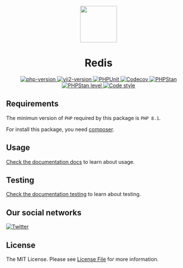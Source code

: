 <p align="center">
    <a href="https://github.com/yii2-extensions/redis" target="_blank">
        <img src="https://www.yiiframework.com/image/yii_logo_light.svg" height="100px;">
    </a>
    <h1 align="center">Redis</h1>
</p>

<p align="center">
    <a href="https://www.php.net/releases/8.1/en.php" target="_blank">
        <img src="https://img.shields.io/badge/PHP-%3E%3D8.1-787CB5" alt="php-version">
    </a>
    <a href="https://github.com/yiisoft/yii2/tree/2.2" target="_blank">
        <img src="https://img.shields.io/badge/Yii2%20version-2.2-blue" alt="yii2-version">
    </a>
    <a href="https://github.com/yii2-extensions/redis/actions/workflows/build.yml" target="_blank">
        <img src="https://github.com/yii2-extensions/redis/actions/workflows/build.yml/badge.svg" alt="PHPUnit">
    </a>
    <a href="https://codecov.io/gh/yii2-extensions/redis" target="_blank">
        <img src="https://codecov.io/gh/yii2-extensions/redis/graph/badge.svg?token=Zrd1BYuq4p" alt="Codecov"> 
    </a>    
    <a href="https://github.com/yii2-extensions/redis/actions/workflows/static.yml" target="_blank">
        <img src="https://github.com/yii2-extensions/redis/actions/workflows/static.yml/badge.svg" alt="PHPStan">
    </a>
    <a href="https://github.com/yii2-extensions/redis/actions/workflows/static.yml" target="_blank">
        <img src="https://img.shields.io/badge/PHPStan%20level-1-blue" alt="PHPStan level">
    </a>
    <a href="https://github.styleci.io/repos/706293414?branch=initial-commit" target="_blank">
        <img src="https://github.styleci.io/repos/706293414/shield?branch=initial-commit" alt="Code style">
    </a>    
</p>

## Requirements

The minimun version of `PHP` required by this package is `PHP 8.1`.

For install this package, you need [composer](https://getcomposer.org/).

## Usage

[Check the documentation docs](/docs/README.md) to learn about usage.

## Testing

[Check the documentation testing](/docs/testing.md) to learn about testing.

## Our social networks

[![Twitter](https://img.shields.io/badge/twitter-follow-1DA1F2?logo=twitter&logoColor=1DA1F2&labelColor=555555?style=flat)](https://twitter.com/Terabytesoftw)

## License

The MIT License. Please see [License File](LICENSE.md) for more information.
